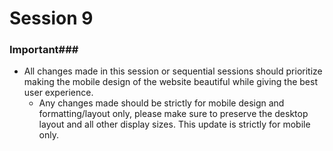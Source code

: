 # Session 9 #
### Important###
- All changes made in this session or sequential sessions should prioritize making the mobile design of the website beautiful while giving the best user experience.
   - Any changes made should be strictly for mobile design and formatting/layout only, please make sure to preserve the desktop layout and all other display sizes. This update is strictly for mobile only.